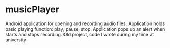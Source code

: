 # musicPlayer
Android application for opening and recording audio files. Application holds basic playing function: play, pause, stop.  Application pops up an alert  when starts and stops recording. Old project, code I wrote during my time at university
